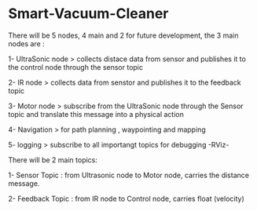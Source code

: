 # Smart-Vacuum-Cleaner
There will be 5 nodes, 4 main and 2 for future development, the 3 main nodes are :

1- UltraSonic node > collects distace data from sensor and publishes it to the control node through the sensor topic

2- IR node > collects data from senstor and publishes it to the feedback topic

3- Motor node > subscribe from the UltraSonic node through the Sensor topic and translate this message into a physical action

4- Navigation > for path planning , waypointing and mapping

5- logging > subscribe to all importangt topics for debugging -RViz-

There will be 2 main topics:

1- Sensor Topic : from Ultrasonic node to Motor node, carries the distance message.

2- Feedback Topic : from IR node to Control node, carries float (velocity)
